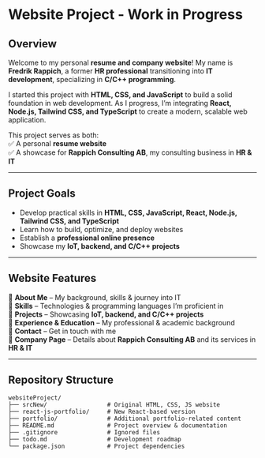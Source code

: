# Website Project - Work in Progress  

## Overview  

Welcome to my personal **resume and company website**! My name is **Fredrik Rappich**, a former **HR professional** transitioning into **IT development**, specializing in **C/C++ programming**.  

I started this project with **HTML, CSS, and JavaScript** to build a solid foundation in web development. As I progress, I’m integrating **React, Node.js, Tailwind CSS, and TypeScript** to create a modern, scalable web application.  

This project serves as both:  
✅ A personal **resume website**  
✅ A showcase for **Rappich Consulting AB**, my consulting business in **HR & IT**  

---

## Project Goals  

- Develop practical skills in **HTML, CSS, JavaScript, React, Node.js, Tailwind CSS, and TypeScript**  
- Learn how to build, optimize, and deploy websites  
- Establish a **professional online presence**  
- Showcase my **IoT, backend, and C/C++ projects**  

---

## Website Features  

📌 **About Me** – My background, skills & journey into IT  
📌 **Skills** – Technologies & programming languages I’m proficient in  
📌 **Projects** – Showcasing **IoT, backend, and C/C++ projects**  
📌 **Experience & Education** – My professional & academic background  
📌 **Contact** – Get in touch with me  
📌 **Company Page** – Details about **Rappich Consulting AB** and its services in **HR & IT**  

---

## Repository Structure  

```plaintext
websiteProject/
├── srcNew/                 # Original HTML, CSS, JS website
├── react-js-portfolio/     # New React-based version
├── portfolio/              # Additional portfolio-related content
├── README.md               # Project overview & documentation
├── .gitignore              # Ignored files
├── todo.md                 # Development roadmap
└── package.json            # Project dependencies

